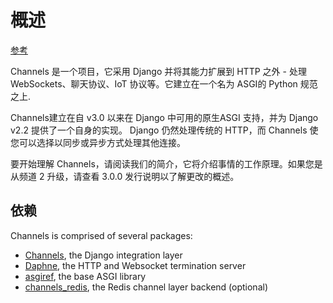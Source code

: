 # 概述

[参考](https://channels.readthedocs.io/en/latest/)

Channels 是一个项目，它采用 Django 并将其能力扩展到 HTTP 之外 - 处理 WebSockets、聊天协议、IoT 协议等。它建立在一个名为 ASGI的 Python 规范之上.

Channels建立在自 v3.0 以来在 Django 中可用的原生ASGI 支持，并为 Django v2.2 提供了一个自身的实现。 Django 仍然处理传统的 HTTP，而 Channels 使您可以选择以同步或异步方式处理其他连接。

要开始理解 Channels，请阅读我们的简介，它将介绍事情的工作原理。如果您是从频道 2 升级，请查看 3.0.0 发行说明以了解更改的概述。

## 依赖

Channels is comprised of several packages:

- [Channels](https://github.com/django/channels/), the Django integration layer
- [Daphne](https://github.com/django/daphne/), the HTTP and Websocket termination server
- [asgiref](https://github.com/django/asgiref/), the base ASGI library
- [channels_redis](https://github.com/django/channels_redis/), the Redis channel layer backend (optional)

